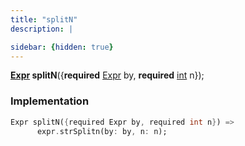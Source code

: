 ```yaml
---
title: "splitN"
description: |

sidebar: {hidden: true}
---
```

<span class="dart-code"><strong>[Expr] splitN</strong>({<span class="nobr"><strong>required</strong> [Expr] by</span>, <span class="nobr"><strong>required</strong> [int] n</span>});</span>


### Implementation
```dart
Expr splitN({required Expr by, required int n}) =>
      expr.strSplitn(by: by, n: n);
```

[Expr]: /reference/classes/expr/
[int]: https://api.flutter.dev/flutter/dart-core/int-class.html